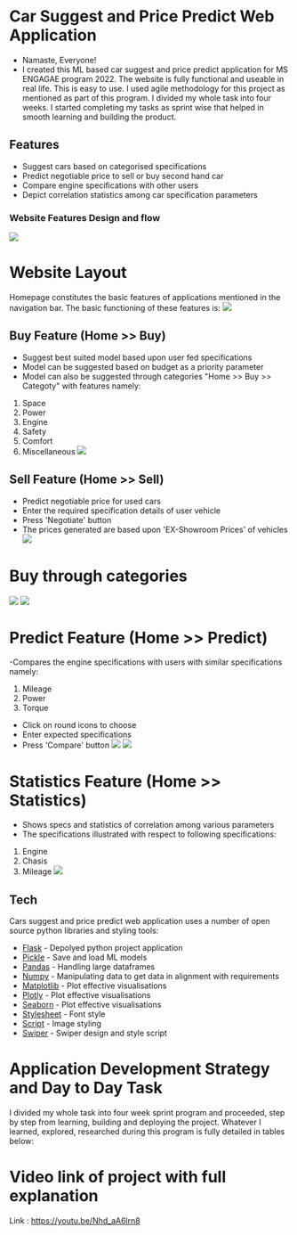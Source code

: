 # Car Suggest and Price Predict Web Application
- Namaste, Everyone!
- I created this ML based car suggest and price predict application for MS ENGAGAE program 2022. The website is fully functional and useable in real life. This is easy to use. I used agile methodology for this project as mentioned as part of this program. I divided my whole task into four weeks. I started completing my tasks as sprint wise that helped in smooth learning and building the product.


## Features

- Suggest cars based on categorised specifications
- Predict negotiable price to sell or buy second hand car
- Compare engine specifications with other users
- Depict correlation statistics among car specification parameters

### Website Features Design and flow

![](Software_Architecture.jpeg)

# Website Layout
Homepage constitutes the basic features of applications mentioned in the navigation bar. The basic functioning of these features is:
![](./Static/img001.jpeg)

## Buy Feature (Home >> Buy)
- Suggest best suited model based upon user fed specifications
- Model can be suggested based on budget as a priority parameter 
- Model can also be suggested through categories "Home >> Buy >> Categoty" with features namely:
1. Space
2. Power
3. Engine
4. Safety 
5. Comfort 
6. Miscellaneous
![](./Static/img003.jpeg)


## Sell Feature (Home >> Sell)
- Predict negotiable price for used cars 
- Enter the required specification details of user vehicle
- Press 'Negotiate' button
- The prices generated are based upon 'EX-Showroom Prices' of vehicles
![](./Static/img002.jpeg)
 # Buy through categories
![](./Static/img004.jpeg)
![](./Static/img007.jpeg)

# Predict Feature (Home >> Predict)
-Compares the engine specifications with users with similar specifications namely:
1. Mileage
2. Power
3. Torque
- Click on round icons to choose
- Enter expected specifications 
- Press 'Compare' button
![](./Static/img005.jpeg)
![](./Static/img008.jpeg)

# Statistics Feature (Home >> Statistics)
- Shows specs and statistics of correlation among various parameters 
- The specifications illustrated with respect to following specifications:
1. Engine
2. Chasis
3. Mileage
![](./Static/img006.jpeg)

## Tech

Cars suggest and price predict web application uses a number of open source python libraries and styling tools:

- [Flask](https://palletsprojects.com/p/flask/) - Depolyed python project application
- [Pickle](https://docs.python.org/3/library/pickle.html) - Save and load ML models
- [Pandas](https://pandas.pydata.org/docs/reference/api/pandas.DataFrame.html) - Handling large dataframes
- [Numpy](https://numpy.org/) - Manipulating data to get data in alignment with requirements
- [Matplotlib](https://matplotlib.org/) - Plot effective visualisations
- [Plotly](https://plotly.com/) - Plot effective visualisations
- [Seaborn](https://seaborn.pydata.org/) - Plot effective visualisations
- [Stylesheet](https://cdnjs.cloudflare.com/ajax/libs/font-awesome/4.7.0/css/font-awesome.min.css) - Font style 
- [Script](https://maxcdn.bootstrapcdn.com/bootstrap/3.4.1/js/bootstrap.min.js) - Image styling 
- [Swiper](https://unpkg.com/swiper@8/swiper-bundle.min.css) - Swiper design and style script

# Application Development Strategy and Day to Day Task 
I divided my whole task into four week sprint program and proceeded, step by step from learning, building and deploying the project. Whatever I learned, explored, researched during this program is fully detailed in tables below:


# Video link of project with full explanation
Link : https://youtu.be/Nhd_aA6lrn8
